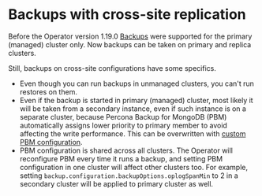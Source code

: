 # Backups with cross-site replication

Before the Operator version 1.19.0 [Backups](backups.md) were supported for the primary (managed) cluster only.
Now backups can be taken on primary and replica clusters.

Still, backups on cross-site configurations have some specifics.

* Even though you can run backups in unmanaged clusters, you can't run restores on them.
* Even if the backup is started in primary (managed) cluster, most likely it
   will be taken from a secondary instance, even if such instance is on a separate cluster,
   because Percona Backup for MongoDB (PBM) automatically assigns lower priority to primary member to avoid affecting the write performance. This can be overwritten with [custom PBM configuration](operator.md#backupconfigurationbackupoptionsoplogspanmin).
* PBM configuration is shared across all clusters. The Operator will reconfigure PBM every time it runs a backup, and setting PBM configuration in one cluster will affect other clusters too. For example, setting `backup.configuration.backupOptions.oplogSpanMin` to 2 in a secondary cluster will be applied to primary cluster as well.

